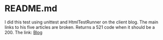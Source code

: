 # README.md

I did this test using unittest and HtmlTestRunner on the client blog. The main links to his five articles are broken. Returns a 521 code when it should be a 200.
The link: [Blog](https://blog.cliengo.com/ia/)

